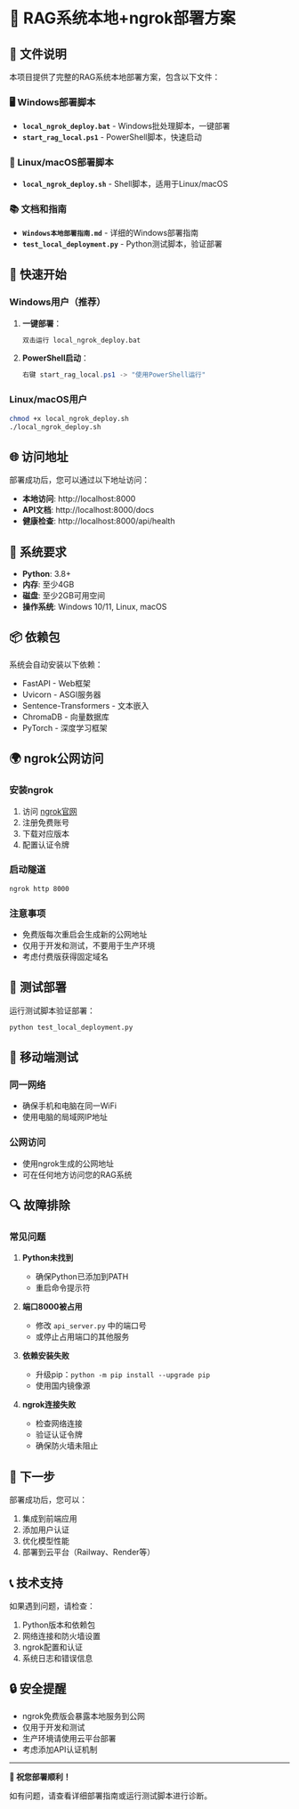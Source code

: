 # 🚀 RAG系统本地+ngrok部署方案

## 📁 文件说明

本项目提供了完整的RAG系统本地部署方案，包含以下文件：

### 🖥️ Windows部署脚本
- **`local_ngrok_deploy.bat`** - Windows批处理脚本，一键部署
- **`start_rag_local.ps1`** - PowerShell脚本，快速启动

### 🐧 Linux/macOS部署脚本
- **`local_ngrok_deploy.sh`** - Shell脚本，适用于Linux/macOS

### 📚 文档和指南
- **`Windows本地部署指南.md`** - 详细的Windows部署指南
- **`test_local_deployment.py`** - Python测试脚本，验证部署

## 🚀 快速开始

### Windows用户（推荐）

1. **一键部署**：
   ```cmd
   双击运行 local_ngrok_deploy.bat
   ```

2. **PowerShell启动**：
   ```powershell
   右键 start_rag_local.ps1 -> "使用PowerShell运行"
   ```

### Linux/macOS用户

```bash
chmod +x local_ngrok_deploy.sh
./local_ngrok_deploy.sh
```

## 🌐 访问地址

部署成功后，您可以通过以下地址访问：

- **本地访问**: http://localhost:8000
- **API文档**: http://localhost:8000/docs
- **健康检查**: http://localhost:8000/api/health

## 🔧 系统要求

- **Python**: 3.8+
- **内存**: 至少4GB
- **磁盘**: 至少2GB可用空间
- **操作系统**: Windows 10/11, Linux, macOS

## 📦 依赖包

系统会自动安装以下依赖：
- FastAPI - Web框架
- Uvicorn - ASGI服务器
- Sentence-Transformers - 文本嵌入
- ChromaDB - 向量数据库
- PyTorch - 深度学习框架

## 🌍 ngrok公网访问

### 安装ngrok
1. 访问 [ngrok官网](https://ngrok.com/)
2. 注册免费账号
3. 下载对应版本
4. 配置认证令牌

### 启动隧道
```bash
ngrok http 8000
```

### 注意事项
- 免费版每次重启会生成新的公网地址
- 仅用于开发和测试，不要用于生产环境
- 考虑付费版获得固定域名

## 🧪 测试部署

运行测试脚本验证部署：
```bash
python test_local_deployment.py
```

## 📱 移动端测试

### 同一网络
- 确保手机和电脑在同一WiFi
- 使用电脑的局域网IP地址

### 公网访问
- 使用ngrok生成的公网地址
- 可在任何地方访问您的RAG系统

## 🔍 故障排除

### 常见问题

1. **Python未找到**
   - 确保Python已添加到PATH
   - 重启命令提示符

2. **端口8000被占用**
   - 修改 `api_server.py` 中的端口号
   - 或停止占用端口的其他服务

3. **依赖安装失败**
   - 升级pip：`python -m pip install --upgrade pip`
   - 使用国内镜像源

4. **ngrok连接失败**
   - 检查网络连接
   - 验证认证令牌
   - 确保防火墙未阻止

## 🎯 下一步

部署成功后，您可以：
1. 集成到前端应用
2. 添加用户认证
3. 优化模型性能
4. 部署到云平台（Railway、Render等）

## 📞 技术支持

如果遇到问题，请检查：
1. Python版本和依赖包
2. 网络连接和防火墙设置
3. ngrok配置和认证
4. 系统日志和错误信息

## 🔒 安全提醒

- ngrok免费版会暴露本地服务到公网
- 仅用于开发和测试
- 生产环境请使用云平台部署
- 考虑添加API认证机制

---

**🎉 祝您部署顺利！**

如有问题，请查看详细部署指南或运行测试脚本进行诊断。 